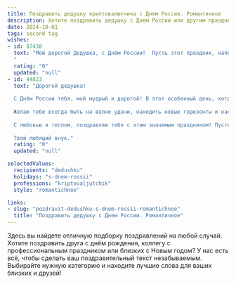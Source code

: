 ```yaml
---
title: Поздравить дедушку криптовалютчика с Днем России. Романтичное
description: Хотите поздравить дедушку с Днем России или другим праздником? Наш ИИ создаст незабываемое поздравление, а вы обязательно выделитесь среди других.  
date: 2024-10-01
tags: second tag
wishes:
- id: 87438
  text: "Мой дорогой Дедушка, с Днём России!  Пусть этот праздник, наполненный гордостью за нашу страну, станет для тебя символом прочных, как биткоин, семейных уз и безграничной, как мир криптовалют, любви.  Желаю тебе крепкого здоровья, ясного неба над головой и  спокойствия в душе, согретой теплом нашей большой семьи.  Люблю тебя!
  "
  rating: "0"
  updated: "null"
- id: 44823
  text: "Дорогой дедушка!
  
  С Днём России тебя, мой мудрый и дорогой! В этот особенный день, когда цветёт наша страна, мне хочется поделиться с тобой гордостью за её многообразие и красоту. Ты, как истинный криптовалютчик, знаешь, как важно искать редкие моменты счастья и вложения, которые приносят не только прибыль, но и вдохновение.
  
  Желаю тебе всегда быть на волне удачи, находить новые горизонты и наслаждаться каждым мгновением жизни. Пусть твое сердце будет полно любви, а твой ум — светлыми идеями. Ты — пример для меня, и я горжусь, что у меня такой замечательный дедушка.
  
  С любовью и теплом, поздравляю тебя с этим значимым праздником! Пусть Россия будет тебе опорой, а ты — её гордостью!
  
  Твой любящий внук."
  rating: "0"
  updated: "null"

selectedValues:
  recipients: "dedushku"
  holidays: "s-dnem-rossii"
  professions: "kriptovaljutchik"
  style: "romantichnoe"

links:
- slug: "pozdravit-dedushku-s-dnem-rossii-romantichnoe"
  title: "Поздравить дедушку с Днем России. Романтичное"
---
```


Здесь вы найдете отличную подборку поздравлений на любой случай.
Хотите поздравить друга с днём рождения, коллегу с профессиональным праздником или близких с Новым годом? У нас есть всё, чтобы сделать ваш поздравительный текст незабываемым. Выбирайте нужную категорию и находите лучшие слова для ваших близких и друзей!
